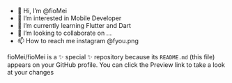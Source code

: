 - 👋 Hi, I’m @fioMei
- 👀 I’m interested in Mobile Developer
- 🌱 I’m currently learning Flutter and Dart
- 💞️ I’m looking to collaborate on ...
- 📫 How to reach me instagram @fyou.png

fioMei/fioMei is a ✨ special ✨ repository because its `README.md` (this file) appears on your GitHub profile.
You can click the Preview link to take a look at your changes
